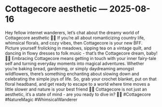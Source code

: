 # Cottagecore aesthetic — 2025-08-16

Hey fellow internet wanderers, let’s chat about the dreamy world of Cottagecore aesthetic 🌿✨ If you’re all about romanticizing country life, whimsical florals, and cozy vibes, then Cottagecore is your new BFF. Picture yourself frolicking in meadows, sipping tea on a vintage quilt, and dancing in flowy dresses to folk music - that’s the Cottagecore dream, baby! 🌻🍄 Embracing Cottagecore means getting in touch with your inner fairy-tale self and turning everyday moments into magical adventures. Whether you’re baking bread, gardening, or simply daydreaming amongst wildflowers, there’s something enchanting about slowing down and celebrating the simple joys of life. So, grab your crochet blanket, put on that floral headband, and get ready to escape to a world where time moves a little slower and nature is your best friend 🌈💫 Cottagecore is not just an aesthetic, it’s a state of mind - are you ready to dive in? 🌺🌿 #Cottagecore #NatureMagic #WhimsicalWanderer